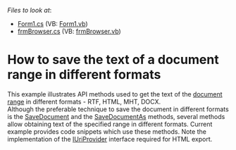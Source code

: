 <!-- default file list -->
*Files to look at*:

* [Form1.cs](./CS/GetTextMethodsExample/Form1.cs) (VB: [Form1.vb](./VB/GetTextMethodsExample/Form1.vb))
* [frmBrowser.cs](./CS/GetTextMethodsExample/frmBrowser.cs) (VB: [frmBrowser.vb](./VB/GetTextMethodsExample/frmBrowser.vb))
<!-- default file list end -->
# How to save the text of a document range in different formats


<p>This example illustrates API methods used to get the text of the <a href="http://documentation.devexpress.com/#WindowsForms/clsDevExpressXtraRichEditAPINativeDocumentRangetopic">document range</a> in different formats - RTF, HTML, MHT, DOCX.<br />
Although the preferable technique to save the document in different formats is the <a href="http://documentation.devexpress.com/#WindowsForms/DevExpressXtraRichEditAPINativeDocument_SaveDocumenttopic">SaveDocument</a> and the <a href="http://documentation.devexpress.com/#WindowsForms/DevExpressXtraRichEditRichEditControl_SaveDocumentAstopic">SaveDocumentAs</a> methods, several methods allow obtaining text of the specified range in different formats. Current example provides code snippets which use these methods. Note the implementation of the <a href="http://documentation.devexpress.com/#WindowsForms/clsDevExpressXtraRichEditServicesIUriProvidertopic">IUriProvider</a> interface required for HTML export.</p>

<br/>


